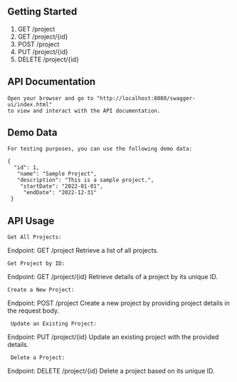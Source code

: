 ## Getting Started

1. GET /project
2. GET /project/{id}
3. POST /project
4. PUT /project/{id}
5. DELETE /project/{id}

## API Documentation

    Open your browser and go to "http://localhost:8080/swagger-ui/index.html"
    to view and interact with the API documentation.

## Demo Data

    For testing purposes, you can use the following demo data:

    {
      "id": 1,
       "name": "Sample Project",
       "description": "This is a sample project.",
        "startDate": "2022-01-01",
         "endDate": "2022-12-31"
     }


## API Usage

    Get All Projects:
Endpoint: GET /project
Retrieve a list of all projects.

    Get Project by ID:
Endpoint: GET /project/{id}
Retrieve details of a project by its unique ID.

    Create a New Project:
Endpoint: POST /project
Create a new project by providing project details in the request body.
 
     Update an Existing Project:
Endpoint: PUT /project/{id}
Update an existing project with the provided details.

     Delete a Project:
Endpoint: DELETE /project/{id}
Delete a project based on its unique ID.